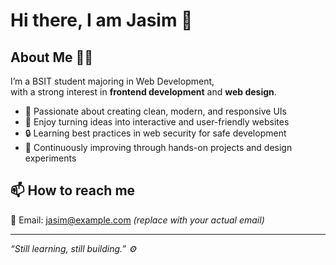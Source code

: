 # Hi there, I am Jasim 👋

## About Me 🧑‍💻

I’m a BSIT student majoring in Web Development,  
with a strong interest in **frontend development** and **web design**.

- 🎨 Passionate about creating clean, modern, and responsive UIs  
- 🧠 Enjoy turning ideas into interactive and user-friendly websites  
- 🔒 Learning best practices in web security for safe development  
- 🚀 Continuously improving through hands-on projects and design experiments  

## 📫 How to reach me

📧 Email: jasim@example.com *(replace with your actual email)*

---

_“Still learning, still building.” ⚙️_




